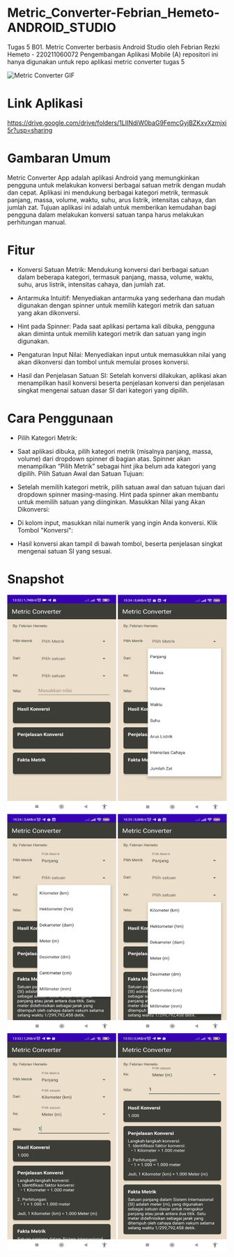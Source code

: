 # Metric_Converter-Febrian_Hemeto-ANDROID_STUDIO

Tugas 5 B01. Metric Converter berbasis Android Studio oleh Febrian Rezki Hemeto - 220211060072 Pengembangan Aplikasi Mobile (A)
repositori ini hanya digunakan untuk repo aplikasi metric converter tugas 5

<img src="https://github.com/keqi000/Metric_Converter-Febrian_Hemeto-ANDROID_STUDIO/blob/main/assets/Screenrecorder-2024-11-03-13-51-10-598.gif?raw=true" width="250" height="500" alt="Metric Converter GIF">

# Link Aplikasi

https://drive.google.com/drive/folders/1LIINdiW0baG9FemcGyjBZKxvXzmjxi5r?usp=sharing

# Gambaran Umum

Metric Converter App adalah aplikasi Android yang memungkinkan pengguna untuk melakukan konversi berbagai satuan metrik dengan mudah dan cepat. Aplikasi ini mendukung berbagai kategori metrik, termasuk panjang, massa, volume, waktu, suhu, arus listrik, intensitas cahaya, dan jumlah zat. Tujuan aplikasi ini adalah untuk memberikan kemudahan bagi pengguna dalam melakukan konversi satuan tanpa harus melakukan perhitungan manual.

# Fitur

- Konversi Satuan Metrik: Mendukung konversi dari berbagai satuan dalam beberapa kategori, termasuk panjang, massa, volume, waktu, suhu, arus listrik, intensitas cahaya, dan jumlah zat.

- Antarmuka Intuitif: Menyediakan antarmuka yang sederhana dan mudah digunakan dengan spinner untuk memilih kategori metrik dan satuan yang akan dikonversi.

- Hint pada Spinner: Pada saat aplikasi pertama kali dibuka, pengguna akan diminta untuk memilih kategori metrik dan satuan yang ingin digunakan.

- Pengaturan Input Nilai: Menyediakan input untuk memasukkan nilai yang akan dikonversi dan tombol untuk memulai proses konversi.

- Hasil dan Penjelasan Satuan SI: Setelah konversi dilakukan, aplikasi akan menampilkan hasil konversi beserta penjelasan konversi dan penjelasan singkat mengenai satuan dasar SI dari kategori yang dipilih.

# Cara Penggunaan

- Pilih Kategori Metrik:

- Saat aplikasi dibuka, pilih kategori metrik (misalnya panjang, massa, volume) dari dropdown spinner di bagian atas.
  Spinner akan menampilkan “Pilih Metrik” sebagai hint jika belum ada kategori yang dipilih.
  Pilih Satuan Awal dan Satuan Tujuan:

- Setelah memilih kategori metrik, pilih satuan awal dan satuan tujuan dari dropdown spinner masing-masing.
  Hint pada spinner akan membantu untuk memilih satuan yang diinginkan.
  Masukkan Nilai yang Akan Dikonversi:

- Di kolom input, masukkan nilai numerik yang ingin Anda konversi.
  Klik Tombol "Konversi":

- Hasil konversi akan tampil di bawah tombol, beserta penjelasan singkat mengenai satuan SI yang sesuai.

# Snapshot

<img src="https://github.com/keqi000/Metric_Converter-Febrian_Hemeto-ANDROID_STUDIO/blob/main/assets/1.0.jpeg?raw=true" width="250" height="500" alt="Snapshot 1">
<img src="https://github.com/keqi000/Metric_Converter-Febrian_Hemeto-ANDROID_STUDIO/blob/main/assets/1.1.jpeg?raw=true" width="250" height="500" alt="Snapshot 1.1">
<img src="https://github.com/keqi000/Metric_Converter-Febrian_Hemeto-ANDROID_STUDIO/blob/main/assets/1.2.jpeg?raw=true" width="250" height="500" alt="Snapshot 1.2">
<img src="https://github.com/keqi000/Metric_Converter-Febrian_Hemeto-ANDROID_STUDIO/blob/main/assets/1.3.jpeg?raw=true" width="250" height="500" alt="Snapshot 1.3">
<img src="https://github.com/keqi000/Metric_Converter-Febrian_Hemeto-ANDROID_STUDIO/blob/main/assets/2.jpeg?raw=true" width="250" height="500" alt="Snapshot 2">
<img src="https://github.com/keqi000/Metric_Converter-Febrian_Hemeto-ANDROID_STUDIO/blob/main/assets/3.jpeg?raw=true" width="250" height="500" alt="Snapshot 3">

